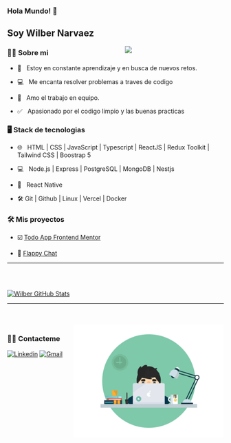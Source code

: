 ### Hola Mundo! 👋<h2>Soy Wilber Narvaez</h2>

<img align='right' src="https://media.giphy.com/media/M9gbBd9nbDrOTu1Mqx/giphy.gif" width="230">

<h3>👨🏻 Sobre mi </h3>

- 🤔 &nbsp; Estoy en constante aprendizaje y en busca de nuevos retos.

- 💻 &nbsp; Me encanta resolver problemas a traves de codigo

- 🧡 &nbsp; Amo el trabajo en equipo.

- ✅ &nbsp; Apasionado por el codigo limpio y las buenas practicas

<h3>🖥 Stack de tecnologias</h3>

- 🌐 &nbsp; HTML | CSS | JavaScript | Typescript | ReactJS | Redux Toolkit | Tailwind CSS | Boostrap 5

- 💻 &nbsp; Node.js | Express | PostgreSQL | MongoDB | Nestjs

- 📱  &nbsp; React Native

- 🛠 Git | Github | Linux | Vercel | Docker


<h3>🛠 Mis proyectos</h3>

- ☑️ <a href="https://github.com/wilbernp/todo-app">Todo App Frontend Mentor<a/>

- 💬 <a href="https://flappychat.vercel.app">Flappy Chat<a/>

<hr>

<br/><br/>

[![Wilber GitHub Stats](https://github-readme-stats.vercel.app/api?username=wilbernp&show_icons=true)](https://github.com/wilbernp/wilbernp)
<hr>
<br/>

<br/>

<img src="https://github.com/nirala69/nirala69/blob/master/70804f7e25b11f29db904f2fa7b4cd9d.gif" width="350" align='right'>
<!-- 
![Top Langs](https://github-readme-stats.vercel.app/api/top-langs/?username=wilbernp&show_icons=true) -->

<!-- <br><br> -->



<h3> 🤝🏻 Contacteme </h3>

<!-- <p align="center"> -->

<a href="https://www.linkedin.com/in/wilber-narvaez/" target="_blank"> 
  <img src="https://www.vectorlogo.zone/logos/linkedin/linkedin-ar21.svg" alt="Linkedin"></a>



<a href="mailto:wilbernarvaezpetrogmail.com" target="_blank">
  <img src="https://www.vectorlogo.zone/logos/gmail/gmail-ar21.svg" alt="Gmail"></a>
<!-- </p> -->

<!-- <hr> -->
